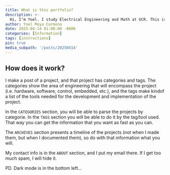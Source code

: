 ```yaml
---
title: What is this portfolio?
description: >-
  Hi, I’m Yoel. I study Electrical Engineering and Math at UCR. This is a log of projects—personal or from work—that I can share publicly. The goal is to document what I can do, how I think, and what I’ve built. If you find something useful, feel free to use it (MIT License applies)..
author: Yoel Moya Carmona
date: 2025-04-14 01:00:00 -0600
categories: [Information]
tags: [instructions]
pin: true
media_subpath: '/posts/20250414'
---
```


## How does it work?

I make a post of a project, and that project has categories and tags. The categories show the area of engineering that will encompass the project (i.e. hardware, software, control, embedded, etc.), and the tags make kindof a list of the tools needed for the development and implementation of the project. 

In the `CATEGORIES` section, you will be able to parse the projects by categorie. In the `TAGS` section you will be able to do it by the tag/tool used. That way you can get the information that you want as fast as you can.

The `ARCHIVES` section presents a timeline of the projects (not when I made them, but when I documented them), so do with that information what you will. 

My contact info is in the `ABOUT` section, and I put my email there. If I get too much spam, I will hide it.

PD. Dark mode is in the bottom left...
